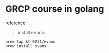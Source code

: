 # GRCP course in golang


[reference](https://www.udemy.com/course/grpc-golang/)



> install evans:

    brew tap ktr0731/evans
    brew install evans